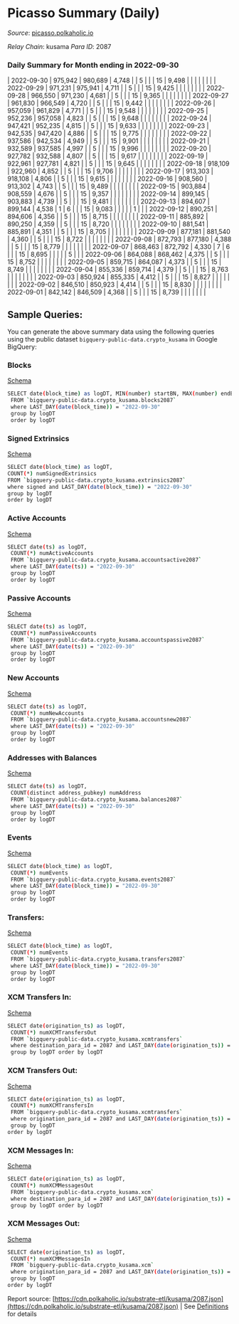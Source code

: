 # Picasso Summary (Daily)

_Source_: [picasso.polkaholic.io](https://picasso.polkaholic.io)

*Relay Chain*: kusama
*Para ID*: 2087



### Daily Summary for Month ending in 2022-09-30


| 2022-09-30 | 975,942 | 980,689 | 4,748 |  | 5 |  |  | 15 | 9,498 |   |   |   |  |  |  |
| 2022-09-29 | 971,231 | 975,941 | 4,711 |  | 5 |  |  | 15 | 9,425 |   |   |   |  |  |  |
| 2022-09-28 | 966,550 | 971,230 | 4,681 |  | 5 |  |  | 15 | 9,365 |   |   |   |  |  |  |
| 2022-09-27 | 961,830 | 966,549 | 4,720 |  | 5 |  |  | 15 | 9,442 |   |   |   |  |  |  |
| 2022-09-26 | 957,059 | 961,829 | 4,771 |  | 5 |  |  | 15 | 9,548 |   |   |   |  |  |  |
| 2022-09-25 | 952,236 | 957,058 | 4,823 |  | 5 |  |  | 15 | 9,648 |   |   |   |  |  |  |
| 2022-09-24 | 947,421 | 952,235 | 4,815 |  | 5 |  |  | 15 | 9,633 |   |   |   |  |  |  |
| 2022-09-23 | 942,535 | 947,420 | 4,886 |  | 5 |  |  | 15 | 9,775 |   |   |   |  |  |  |
| 2022-09-22 | 937,586 | 942,534 | 4,949 |  | 5 |  |  | 15 | 9,901 |   |   |   |  |  |  |
| 2022-09-21 | 932,589 | 937,585 | 4,997 |  | 5 |  |  | 15 | 9,996 |   |   |   |  |  |  |
| 2022-09-20 | 927,782 | 932,588 | 4,807 |  | 5 |  |  | 15 | 9,617 |   |   |   |  |  |  |
| 2022-09-19 | 922,961 | 927,781 | 4,821 |  | 5 |  |  | 15 | 9,645 |   |   |   |  |  |  |
| 2022-09-18 | 918,109 | 922,960 | 4,852 |  | 5 |  |  | 15 | 9,706 |   |   |   |  |  |  |
| 2022-09-17 | 913,303 | 918,108 | 4,806 |  | 5 |  |  | 15 | 9,615 |   |   |   |  |  |  |
| 2022-09-16 | 908,560 | 913,302 | 4,743 |  | 5 |  |  | 15 | 9,489 |   |   |   |  |  |  |
| 2022-09-15 | 903,884 | 908,559 | 4,676 |  | 5 |  |  | 15 | 9,357 |   |   |   |  |  |  |
| 2022-09-14 | 899,145 | 903,883 | 4,739 |  | 5 |  |  | 15 | 9,481 |   |   |   |  |  |  |
| 2022-09-13 | 894,607 | 899,144 | 4,538 | 1 | 6 |  |  | 15 | 9,083 |   |   |   |  | 1 |  |
| 2022-09-12 | 890,251 | 894,606 | 4,356 |  | 5 |  |  | 15 | 8,715 |   |   |   |  |  |  |
| 2022-09-11 | 885,892 | 890,250 | 4,359 |  | 5 |  |  | 15 | 8,720 |   |   |   |  |  |  |
| 2022-09-10 | 881,541 | 885,891 | 4,351 |  | 5 |  |  | 15 | 8,705 |   |   |   |  |  |  |
| 2022-09-09 | 877,181 | 881,540 | 4,360 |  | 5 |  |  | 15 | 8,722 |   |   |   |  |  |  |
| 2022-09-08 | 872,793 | 877,180 | 4,388 |  | 5 |  |  | 15 | 8,779 |   |   |   |  |  |  |
| 2022-09-07 | 868,463 | 872,792 | 4,330 | 7 | 6 |  |  | 15 | 8,695 |   |   |   |  | 5 |  |
| 2022-09-06 | 864,088 | 868,462 | 4,375 |  | 5 |  |  | 15 | 8,752 |   |   |   |  |  |  |
| 2022-09-05 | 859,715 | 864,087 | 4,373 |  | 5 |  |  | 15 | 8,749 |   |   |   |  |  |  |
| 2022-09-04 | 855,336 | 859,714 | 4,379 |  | 5 |  |  | 15 | 8,763 |   |   |   |  |  |  |
| 2022-09-03 | 850,924 | 855,335 | 4,412 |  | 5 |  |  | 15 | 8,827 |   |   |   |  |  |  |
| 2022-09-02 | 846,510 | 850,923 | 4,414 |  | 5 |  |  | 15 | 8,830 |   |   |   |  |  |  |
| 2022-09-01 | 842,142 | 846,509 | 4,368 |  | 5 |  |  | 15 | 8,739 |   |   |   |  |  |  |

## Sample Queries:
You can generate the above summary data using the following queries using the public dataset `bigquery-public-data.crypto_kusama` in Google BigQuery:


### Blocks 

[Schema](https://github.com/colorfulnotion/substrate-etl/blob/main/schema/blocks.json)

```bash
SELECT date(block_time) as logDT, MIN(number) startBN, MAX(number) endBN, COUNT(*) numBlocks 
 FROM `bigquery-public-data.crypto_kusama.blocks2087`  
 where LAST_DAY(date(block_time)) = "2022-09-30" 
 group by logDT 
 order by logDT
```

### Signed Extrinsics 

[Schema](https://github.com/colorfulnotion/substrate-etl/blob/main/schema/extrinsics.json)

```bash
SELECT date(block_time) as logDT, 
COUNT(*) numSignedExtrinsics 
FROM `bigquery-public-data.crypto_kusama.extrinsics2087`  
where signed and LAST_DAY(date(block_time)) = "2022-09-30" 
group by logDT 
order by logDT
```

### Active Accounts 

[Schema](https://github.com/colorfulnotion/substrate-etl/blob/main/schema/accountsactive.json)

```bash
SELECT date(ts) as logDT, 
 COUNT(*) numActiveAccounts 
 FROM `bigquery-public-data.crypto_kusama.accountsactive2087` 
 where LAST_DAY(date(ts)) = "2022-09-30" 
 group by logDT 
 order by logDT
```

### Passive Accounts 

[Schema](https://github.com/colorfulnotion/substrate-etl/blob/main/schema/accountspassive.json)

```bash
SELECT date(ts) as logDT, 
 COUNT(*) numPassiveAccounts 
 FROM `bigquery-public-data.crypto_kusama.accountspassive2087` 
 where LAST_DAY(date(ts)) = "2022-09-30" 
 group by logDT 
 order by logDT
```

### New Accounts 

[Schema](https://github.com/colorfulnotion/substrate-etl/blob/main/schema/accountsnew.json)

```bash
SELECT date(ts) as logDT, 
 COUNT(*) numNewAccounts 
 FROM `bigquery-public-data.crypto_kusama.accountsnew2087` 
 where LAST_DAY(date(ts)) = "2022-09-30" 
 group by logDT
 order by logDT
```

### Addresses with Balances 

[Schema](https://github.com/colorfulnotion/substrate-etl/blob/main/schema/balances.json)

```bash
SELECT date(ts) as logDT,
 COUNT(distinct address_pubkey) numAddress 
 FROM `bigquery-public-data.crypto_kusama.balances2087` 
 where LAST_DAY(date(ts)) = "2022-09-30" 
 group by logDT 
 order by logDT
```

### Events 

[Schema](https://github.com/colorfulnotion/substrate-etl/blob/main/schema/events.json)

```bash
SELECT date(block_time) as logDT, 
 COUNT(*) numEvents 
 FROM `bigquery-public-data.crypto_kusama.events2087` 
 where LAST_DAY(date(block_time)) = "2022-09-30" 
 group by logDT 
 order by logDT
```

### Transfers:

[Schema](https://github.com/colorfulnotion/substrate-etl/blob/main/schema/transfers.json)

```bash
SELECT date(block_time) as logDT, 
 COUNT(*) numEvents 
 FROM `bigquery-public-data.crypto_kusama.transfers2087` 
 where LAST_DAY(date(block_time)) = "2022-09-30" 
 group by logDT 
 order by logDT
```

### XCM Transfers In: 

[Schema](https://github.com/colorfulnotion/substrate-etl/blob/main/schema/xcmtransfers.json)

```bash
SELECT date(origination_ts) as logDT, 
 COUNT(*) numXCMTransfersOut 
 FROM `bigquery-public-data.crypto_kusama.xcmtransfers` 
 where destination_para_id = 2087 and LAST_DAY(date(origination_ts)) = "2022-09-30" 
 group by logDT order by logDT
```

### XCM Transfers Out: 

[Schema](https://github.com/colorfulnotion/substrate-etl/blob/main/schema/xcmtransfers.json)

```bash
SELECT date(origination_ts) as logDT, 
 COUNT(*) numXCMTransfersIn 
 FROM `bigquery-public-data.crypto_kusama.xcmtransfers` 
 where origination_para_id = 2087 and LAST_DAY(date(origination_ts)) = "2022-09-30" 
 group by logDT 
order by logDT
```

### XCM Messages In: 

[Schema](https://github.com/colorfulnotion/substrate-etl/blob/main/schema/xcm.json)

```bash
SELECT date(origination_ts) as logDT, 
 COUNT(*) numXCMMessagesOut 
 FROM `bigquery-public-data.crypto_kusama.xcm` 
 where destination_para_id = 2087 and LAST_DAY(date(origination_ts)) = "2022-09-30" 
 group by logDT order by logDT
```

### XCM Messages Out: 

[Schema](https://github.com/colorfulnotion/substrate-etl/blob/main/schema/xcm.json)

```bash
SELECT date(origination_ts) as logDT, 
 COUNT(*) numXCMMessagesIn 
 FROM `bigquery-public-data.crypto_kusama.xcm` 
 where origination_para_id = 2087 and LAST_DAY(date(origination_ts)) = "2022-09-30" 
 group by logDT 
order by logDT
```


Report source: [https://cdn.polkaholic.io/substrate-etl/kusama/2087.json](https://cdn.polkaholic.io/substrate-etl/kusama/2087.json) | See [Definitions](/DEFINITIONS.md) for details
